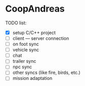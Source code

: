 # CoopAndreas
TODO list:
- [x] setup C/C++ project
- [ ] client — server connection
- [ ] on foot sync
- [ ] vehicle sync
- [ ] chat
- [ ] trailer sync
- [ ] npc sync
- [ ] other syncs (like fire, birds, etc.)
- [ ] mission adaptation
